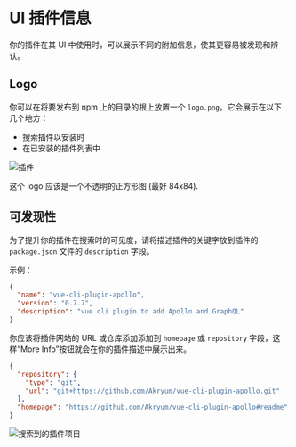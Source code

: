 # UI 插件信息

你的插件在其 UI 中使用时，可以展示不同的附加信息，使其更容易被发现和辨认。

## Logo

你可以在将要发布到 npm 上的目录的根上放置一个 `logo.png`。它会展示在以下几个地方：
- 搜索插件以安装时
- 在已安装的插件列表中

![插件](/plugins.png)

这个 logo 应该是一个不透明的正方形图 (最好 84x84).

## 可发现性

为了提升你的插件在搜索时的可见度，请将描述插件的关键字放到插件的 `package.json` 文件的 `description` 字段。

示例：

```json
{
  "name": "vue-cli-plugin-apollo",
  "version": "0.7.7",
  "description": "vue cli plugin to add Apollo and GraphQL"
}
```

你应该将插件网站的 URL 或仓库添加添加到 `homepage` 或 `repository` 字段，这样“More Info”按钮就会在你的插件描述中展示出来。

```json
{
  "repository": {
    "type": "git",
    "url": "git+https://github.com/Akryum/vue-cli-plugin-apollo.git"
  },
  "homepage": "https://github.com/Akryum/vue-cli-plugin-apollo#readme"
}
```

![搜索到的插件项目](/plugin-search-item.png)
